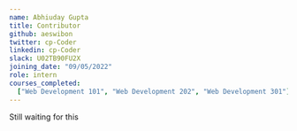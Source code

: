 ```yaml
---
name: Abhiuday Gupta
title: Contributor
github: aeswibon
twitter: cp-Coder
linkedin: cp-Coder
slack: U02TB90FU2X
joining_date: "09/05/2022"
role: intern
courses_completed:
  ["Web Development 101", "Web Development 202", "Web Development 301"]
---
```


Still waiting for this
